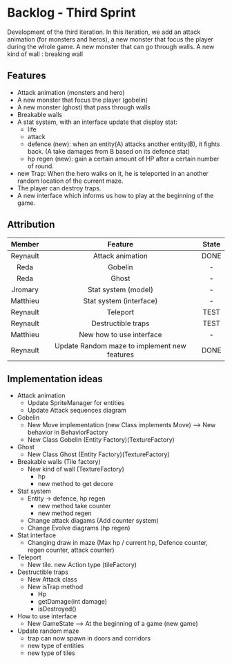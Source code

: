 # Backlog - Third Sprint

Development of the third iteration. In this iteration, we add an attack animation (for monsters and heros), a new monster
that focus the player during the whole game. A new monster that can go through walls. A new kind of wall : breaking wall

## Features

- Attack animation (monsters and hero)
- A new monster that focus the player (gobelin)
- A new monster (ghost) that pass through walls
- Breakable walls
- A stat system, with an interface update that display stat:
    - life
    - attack
    - defence (new): when an entity(A) attacks another entity(B), it fights back.
    (A take damages from B based on its defence stat)
    - hp regen (new): gain a certain amount of HP after a certain number of round.
- new Trap: When the hero walks on it, he is teleported in an another random location of the current maze.
- The player can destroy traps.
- A new interface which informs us how to play at the beginning of the game.

## Attribution

|     Member     |             Feature                          | State |
|:--------------:|:--------------------------------------------:|:-----:|
|   Reynault     | Attack animation                             |   DONE   |
|   Reda         | Gobelin                                      |   -   |
|   Reda         | Ghost                                        |   -   |
|   Jromary      | Stat system (model)                          |   -   |
|   Matthieu     | Stat system (interface)                      |   -   |
|   Reynault     | Teleport                                     |   TEST   |
|   Reynault     | Destructible traps                           |   TEST   |
|   Matthieu     | New how to use interface                     |   -   |
|   Reynault     | Update Random maze to implement new features |   DONE   |

## Implementation ideas

- Attack animation
    - Update SpriteManager for entities
    - Update Attack sequences diagram
- Gobelin
    - New Move implementation (new Class implements Move) --> New behavior in BehaviorFactory
    - New Class Gobelin (Entity Factory)(TextureFactory)
- Ghost
    - New Class Ghost (Entity Factory)(TextureFactory)
- Breakable walls (Tile factory)
    - New kind of wall (TextureFactory)
        - hp
        - new method to get decore
- Stat system
    - Entity -> defence, hp regen
        - new method take counter
        - new method regen
    - Change attack diagams (Add counter system)
    - Change Evolve diagrams (hp regen)
- Stat interface
    - Changing draw in maze (Max hp / current hp, Defence counter, regen counter, attack counter)
- Teleport
    - New tile. new Action type (tileFactory)
- Destructible traps
    - New Attack class
    - New isTrap method
        - Hp
        - getDamage(int damage)
        - isDestroyed()
- How to use interface
    - New GameState --> At the beginning of a game (new game) <press any key to continue>
- Update random maze
    - trap can now spawn in doors and corridors
    - new type of entities
    - new type of tiles